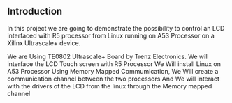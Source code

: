 ## Introduction
In this project we are going to demonstrate the possibility to control an LCD interfaced with R5 processor from Linux running on A53 Processor on a Xilinx Ultrascale+ device.

We are Using TE0802 Ultrascale+ Board by Trenz Electronics.
We will interface the LCD Touch screen with R5 Processor
We Will install Linux on A53 Processor
Using Memory Mapped Commumication, We Will create a communication channel between the two processors
And We will interact with the drivers of the LCD from the linux through the Memory mapped channel


